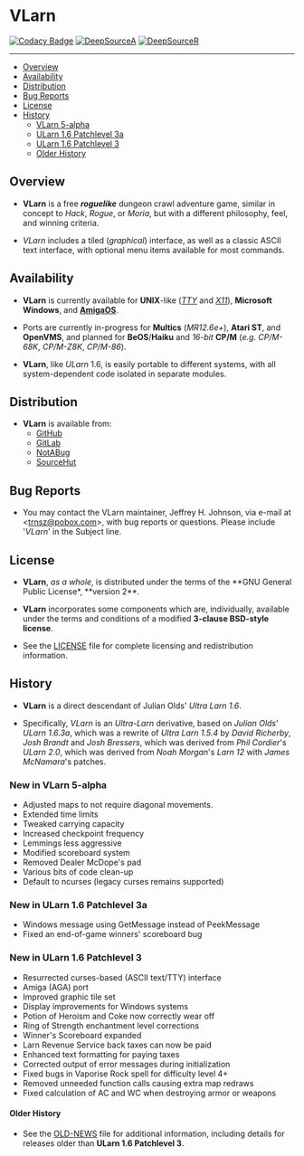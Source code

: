 # **VLarn**

[![Codacy Badge](https://app.codacy.com/project/badge/Grade/7300e03603374a828bd5467260353f41)](https://www.codacy.com/gh/johnsonjh/vlarn/dashboard?utm_source=github.com&utm_medium=referral&utm_content=johnsonjh/vlarn&utm_campaign=Badge_Grade)
[![DeepSourceA](https://deepsource.io/gh/johnsonjh/vlarn.svg/?label=active+issues)](https://deepsource.io/gh/johnsonjh/vlarn/?ref=repository-badge)
[![DeepSourceR](https://deepsource.io/gh/johnsonjh/vlarn.svg/?label=resolved+issues)](https://deepsource.io/gh/johnsonjh/vlarn/?ref=repository-badge)

---

<!-- toc -->

- [Overview](#overview)
- [Availability](#availability)
- [Distribution](#distribution)
- [Bug Reports](#bug-reports)
- [License](#license)
- [History](#history)
  - [VLarn 5-alpha](#new-features-in-vlarn-5-alpha)
  - [ULarn 1.6 Patchlevel 3a](#new-features-in-ularn-16-patchlevel-3a)
  - [ULarn 1.6 Patchlevel 3](#new-features-in-ularn-16-patchlevel-3)
  - [Older History](#older-history)

<!-- tocstop -->

## Overview

- **VLarn** is a free **_roguelike_** dungeon crawl adventure game, similar
  in concept to _Hack_, _Rogue_, or _Moria_, but with a different philosophy,
  feel, and winning criteria.

- _VLarn_ includes a tiled (_graphical_) interface, as well as a classic
  ASCII text interface, with optional menu items available for most commands.

## Availability

- **VLarn** is currently available for **UNIX**-like
  ([_TTY_](https://github.com/johnsonjh/vlarn/blob/master/INSTALL.TTY.txt) and
  [_X11_](https://github.com/johnsonjh/vlarn/blob/master/INSTALL.X11.txt)),
  **Microsoft Windows**, and
  [**AmigaOS**](https://github.com/johnsonjh/vlarn/blob/master/Amiga-README.txt).

- Ports are currently in-progress for **Multics** (*MR12.6e+*), **Atari ST**,
  and **OpenVMS**, and planned for **BeOS**/**Haiku** and *16-bit* **CP/M**
  (*e.g.* _CP/M-68K_, _CP/M-Z8K_, _CP/M-86_).

- **VLarn**, like _ULarn_ 1.6, is easily portable to different systems, with
  all system-dependent code isolated in separate modules.

## Distribution

* **VLarn** is available from:
  - [GitHub](https://github.com/johnsonjh/vlarn)
  - [GitLab](https://gitlab.com/johnsonjh/vlarn)
  - [NotABug](https://notabug.org/trn/vlarn)
  - [SourceHut](https://sr.ht/~trn/vlarn)

## Bug Reports

- You may contact the VLarn maintainer, Jeffrey H. Johnson, via e-mail at
  \<[trnsz@pobox.com](mailto:trnsz@pobox.com)\>, with bug reports or questions.
  Please include '_VLarn_' in the Subject line.

## License

- **VLarn**, _as a whole_, is distributed under the terms of the
  **GNU General Public License\*, **version 2\*\*.

- **VLarn** incorporates some components which are, individually, available
  under the terms and conditions of a modified **3-clause BSD-style license**.

- See the [LICENSE](https://github.com/johnsonjh/vlarn/blob/master/LICENSE.md)
  file for complete licensing and redistribution information.

## History

- **VLarn** is a direct descendant of Julian Olds' _Ultra Larn_ _1.6_.

- Specifically, _VLarn_ is an _Ultra-Larn_ derivative, based on
  _Julian Olds_' _ULarn 1.6.3a_, which was a rewrite of _Ultra Larn_ _1.5.4_
  by _David Richerby_, _Josh Brandt_ and _Josh Bressers_, which was derived
  from _Phil Cordier_'s _ULarn 2.0_, which was derived from _Noah Morgan_'s
  _Larn 12_ with _James McNamara_'s patches.

### New in VLarn 5-alpha

- Adjusted maps to not require diagonal movements.
- Extended time limits
- Tweaked carrying capacity
- Increased checkpoint frequency
- Lemmings less aggressive
- Modified scoreboard system
- Removed Dealer McDope's pad
- Various bits of code clean-up
- Default to ncurses (legacy curses remains supported)

### New in ULarn 1.6 Patchlevel 3a

- Windows message using GetMessage instead of PeekMessage
- Fixed an end-of-game winners' scoreboard bug

### New in ULarn 1.6 Patchlevel 3

- Resurrected curses-based (ASCII text/TTY) interface
- Amiga (AGA) port
- Improved graphic tile set
- Display improvements for Windows systems
- Potion of Heroism and Coke now correctly wear off
- Ring of Strength enchantment level corrections
- Winner's Scoreboard expanded
- Larn Revenue Service back taxes can now be paid
- Enhanced text formatting for paying taxes
- Corrected output of error messages during initialization
- Fixed bugs in Vaporise Rock spell for difficulty level 4+
- Removed unneeded function calls causing extra map redraws
- Fixed calculation of AC and WC when destroying armor or weapons

#### Older History

* See the [OLD-NEWS](https://github.com/johnsonjh/vlarn/blob/master/OLD-NEWS.txt)
  file for additional information, including details for releases older than
  **ULarn 1.6 Patchlevel 3**.
